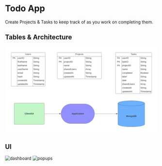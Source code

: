 
# Todo App

Create Projects & Tasks to keep track of as you work on completing them.



## Tables & Architecture

![img](./arch.png)


## UI

![dashboard](./UI.png)
![popups](./UI2.png)